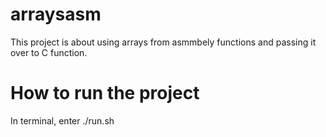 # arraysasm
This project is about using arrays from asmmbely functions and passing it over to C function.

# How to run the project 
In terminal, enter ./run.sh 
